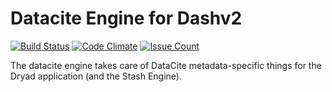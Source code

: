 # Datacite Engine for Dashv2

[![Build Status](https://travis-ci.org/CDL-Dryad/stash_datacite.svg?branch=main)](https://travis-ci.org/CDL-Dryad/stash_datacite)
[![Code Climate](https://codeclimate.com/github/CDL-Dryad/stash_datacite/badges/gpa.svg)](https://codeclimate.com/github/CDL-Dryad/stash_datacite)
[![Issue Count](https://codeclimate.com/github/CDL-Dryad/stash_datacite/badges/issue_count.svg)](https://codeclimate.com/github/CDL-Dryad/stash_datacite)

The datacite engine takes care of DataCite metadata-specific things for the Dryad application (and the Stash Engine).
